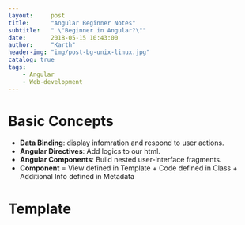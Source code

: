 ```yaml
---
layout:     post
title:      "Angular Beginner Notes"
subtitle:   " \"Beginner in Angular?\""
date:       2018-05-15 10:43:00
author:     "Karth"
header-img: "img/post-bg-unix-linux.jpg"
catalog: true
tags:
    - Angular
    - Web-development
---
```


# Basic Concepts
- **Data Binding**: display infomration and respond to user actions.
- **Angular Directives**: Add logics to our html.
- **Angular Components**: Build nested user-interface fragments.
- **Component** = View defined in Template + Code defined in Class + Additional Info defined in Metadata

# Template
